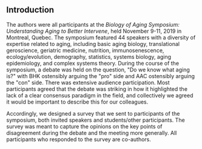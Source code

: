 ## Introduction

The authors were all participants at the _Biology of Aging Symposium: Understanding Aging to Better Intervene_, held November 9-11, 2019 in Montreal, Quebec. The symposium featured 44 speakers with a diversity of expertise related to aging, including basic aging biology, translational geroscience, geriatric medicine, nutrition, immunosenescence, ecology/evolution, demography, statistics, systems biology, aging epidemiology, and complex systems theory. During the course of the symposium, a debate was held on the question, "Do we know what aging is?" with BHK ostensibly arguing the "pro" side and AAC ostensibly arguing the "con" side. There was extensive audience participation. Most participants agreed that the debate was striking in how it highlighted the lack of a clear consensus paradigm in the field, and collectively we agreed it would be important to describe this for our colleagues.

Accordingly, we designed a survey that we sent to participants of the symposium, both invited speakers and students/other participants. The survey was meant to capture the opinions on the key points of disagreement during the debate and the meeting more generally. All participants who responded to the survey are co-authors.
